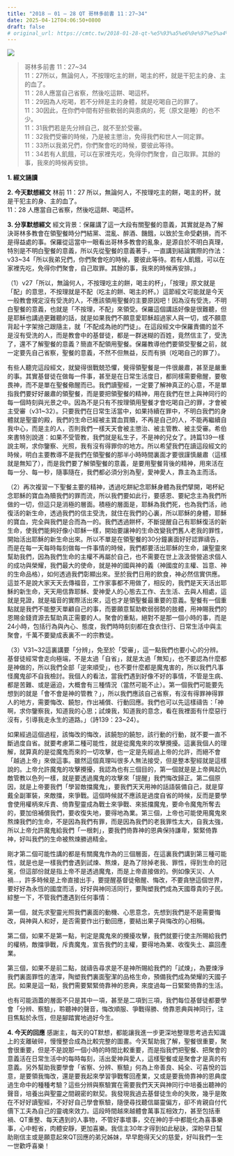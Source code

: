```yaml
---
title: "2018 – 01 – 28 QT 哥林多前書 11：27~34"
date: 2025-04-12T04:06:50+0800
draft: false
# original_url: https://cmtc.tw/2018-01-28-qt-%e5%93%a5%e6%9e%97%e5%a4%9a%e5%89%8d%e6%9b%b8-11%ef%bc%9a2734
---
```


![](/images/qt.jpg)
> 哥林多前書 11：27\~34  
> 11：27所以，無論何人，不按理吃主的餅，喝主的杯，就是干犯主的身、主的血了。  
> 11：28人應當自己省察，然後吃這餅、喝這杯。  
> 11：29因為人吃喝，若不分辨是主的身體，就是吃喝自己的罪了。  
> 11：30因此，在你們中間有好些軟弱的與患病的，死（原文是睡）的也不少。  
> 11：31我們若是先分辨自己，就不至於受審。  
> 11：32我們受審的時候，乃是被主懲治，免得我們和世人一同定罪。  
> 11：33所以我弟兄們，你們聚會吃的時候，要彼此等待。  
> 11：34若有人飢餓，可以在家裡先吃，免得你們聚會，自己取罪。其餘的事，我來的時候再安排。

**1. 經文誦讀**

**2.  今天默想經文**
林前 11：27 所以，無論何人，不按理吃主的餅，喝主的杯，就是干犯主的身、主的血了。  
11：28 人應當自己省察，然後吃這餅、喝這杯。

**3. 分享默想經文**
經文背景：保羅講了這一大段有關聖餐的意義，其實就是為了解決哥林多教會在領聖餐時分門結黨、混亂、醉酒、饑餓，以致於生命受虧損，而不是得益處的事。保羅從這當中一眼看出哥林多教會的亂象，是源自於不明白真理，特別是不明白聖餐的意義，所以先從聖餐的意義著手，一直講到結論實際的作法：v33\~34「所以我弟兄們，你們聚會吃的時候，要彼此等待。若有人飢餓，可以在家裡先吃，免得你們聚會，自己取罪。其餘的事，我來的時候再安排。」

（1）v27「所以，無論何人，不按理吃主的餅，喝主的杯」，「按理」原文就是「配」的意思，不按理就是不配（吃主的餅、喝主的杯。）這節經文可能就是今天一般教會規定沒有受洗的人，不應該領用聖餐的主要原因吧！因為沒有受洗，不明白聖餐的意義，也就是「不按理，不配」來領受。保羅這個講話好像是很難聽，但是耶穌也講過更難聽的話，就是如果我們不願意愛耶穌超過家人與一切，或不願意背起十字架捨己跟隨主，就「不配成為祂的門徒」。在這段經文中保羅責備的並不是沒有受洗的人，而是教會中的基督徒，都是一群迷糊的百姓，竟然信主了，受洗了，還不了解聖餐的意義？簡直不配領用聖餐。保羅教導他們要領受聖餐之前，就一定要先自己省察，聖餐的意義，不然不但無益，反而有損（吃喝自己的罪了）。

有些人聽完這段經文，就變得很戰兢恐懼，覺得領聖餐是一件很嚴肅，甚至是嚴重的事。其實基督徒在做每一件事，甚至是在日常生活度日，都同樣需要儆醒，要敬畏神，而不是單在聖餐儆醒而已。我們讀聖經，一定要了解神真正的心意，不是單指我們要好好嚴肅的領聖餐，而是要把領聖餐的精神，用在我們在世上與神同行的每一個時刻與光景之中。因為不是只有不按理領用聖餐才會吃喝自己的罪，才會被主受審（v31\~32）。只要我們在日常生活當中，如果持續在罪中，不明白我們的身體就是聖靈的殿，我們的生命已經被主寶血買贖，不再是自己的人，不能再繼續自我中心，而是主的人，否則我們一樣天天會被主懲治、被主管教、被主受審。希伯來書特別說道：如果不受管教，我們就是私生子，不是神的兒女了。詩篇139一樣說主啊，求你鑒察、光照，我有沒有得罪你的地方。所以希望我們在讀這段經文的時候，明白主要教導不是我們在領聖餐的那半小時時間裏面才要很謹慎嚴肅（這樣就是無知了），而是我們要了解領聖餐的意義，是要用聖餐背後的精神，用來活在每一分、每一秒，隨事隨在，我們都必須分別為聖，愛神愛人，靠主為主而活。

（2）再次複習一下聖餐主要的精神，透過吃餅紀念耶穌身體為我們擘開，喝杯紀念耶穌的寶血為贖我們的罪而流，所以我們要如此行，要感恩、要紀念主為我們所做的一切，但這只是消極的層面。積極的層面是，耶穌為我們死，也為我們活，祂復活的新生命，透過我們的信主受洗，就住在我們的心裏，所以耶穌的身體，耶穌的寶血，完全與我們是合而為一的。我們透過餅杯，不斷提醒自己有耶穌復活的新生命，使我們能夠好像小耶穌一樣，開始要讓神的生命改變我們舊人老我的罪性，開始活出耶穌的新生命出來。所以不單是在領聖餐的30分鐘裏面好好認罪禱告，而是在每一天每時每刻做每一件事情的時候，我們都要活出耶穌的生命，讓聖靈來幫助我們，因為我們生命的主權不再屬於自己，也不需要在世上汲汲營營追求個人的成功與榮耀，我們最大的使命，就是神的國與神的義（神國度的主權、旨意、神的生命品格），如何透過我們彰顯出來。至於我們日用的飲食，神必然信實供應。這並不是說大家天天去傳福音，工作家事都不用做了，相反的，我們是天天活出耶穌的新生命，天天用信靠耶穌、愛神愛人的心態去工作、去生活、去與人相處，這就是見證，就是福音的實際活出來，這也才是領聖餐最重要的意義。聖餐有一個重點就是我們不能整天單顧自己的事，而要願意幫助軟弱弱勢的肢體，用神賜我們的恩賜金錢資源去幫助真正需要的人。聚會的重點，絕對不是那一個小時的事，而是24小時，包括行為與內心、態度，我們時時刻刻都在食衣住行、日常生活中與主聚會，千萬不要變成表裏不一的宗教徒。

（3）V31\~32這裏講要「分辨」，免至於「受審」，這一點我們也要小心的分辨。基督徒經常會走向極端，不是太過「自省」，就是太過「無知」，也不要認為什麼都是神做的，所以我們全部「逆來順受」，也不要什麼都是魔鬼害的，所以我們凡事怪魔鬼卻不自我檢討。我個人的看法，當我們遇到好像不好的事情，不管是生病、都是苦難、或是逼迫，大概會有三種情況（當然可能不止）。第一個我們可能要先想到的就是「會不會是神的管教？」，所以我們應該自己省察，有沒有得罪神得罪人的地方，需要悔改、饒恕，作出補償、行動回應。我們也可以先這樣禱告：「神啊，求你鑒察我，知道我的心思；試煉我，知道我的意念，看在我裡面有什麼惡行沒有，引導我走永生的道路。」（詩139：23\~24）。

如果經過這個過程，該悔改的悔改，該饒恕的饒恕，該行動的行動，就不要一直不斷過度自省。就要考慮第二種可能性，就是從魔鬼來的攻擊攪擾。這裏我個人的理解，就算真的是從魔鬼而來的一切攻擊，也一定是先經過上帝的允許，而絕不會「越過上帝」來做這事。雖然這個真理叫很多人無法接受，但是整本聖經就是這樣說的。上帝允許魔鬼的攻擊攪擾，我認為也有三個目的，第一個就是是上帝興起仇敵管教以色列一樣，就是要透過魔鬼的攻擊來「提醒」我們悔改歸正。第二個原因，就是上帝要我們「學習敵擋魔鬼」，要我們天天用神的話語裝備自己，就是穿戴全副軍裝，來敵擋，來爭戰。這個時候就不應該是過度自省的時候，反而是要學會使用權柄來斥責、倚靠聖靈成為戰士來爭戰、來抵擋魔鬼，要命令魔鬼所奪去的，要加倍補償我們，要收復失地，要得地為業。第三個，上帝也可能使用魔鬼來熬煉我們的生命，不是因為我們有罪，而是因為我們的老我罪性太大，自我太強，所以上帝允許魔鬼給我們「一根刺」，要我們倚靠神的恩典保持謙卑，緊緊倚靠神，好叫我們的生命被熬煉勝過精金。

剛才第二個可能性講的都是有關魔鬼作為的三個層面，在這裏我們講到第三種可能性，就是也是一樣我們會遇到試煉、熬煉，是為了除掉老我、罪性，得到生命的冠冕，但這部份就是指上帝不是透過魔鬼，而是上帝直接做的。例如像天災、人禍…，許多時候是上帝直接出手，要提醒基督徒儆醒、悔改，不要貪戀這個世界，要好好為永恆的國度而活，好好與神同活同行，要陶塑我們成為天國尊貴的子民。  
綜整一下，不管我們遭遇到任何事情：

第一個，就先求聖靈光照我們裏面的動機、心思意念，先想到我們是不是需要悔改，與神與人和好，是否需要作出行動回應，要結出果子與悔改的心相稱。

第二個，如果不是第一點，判定是魔鬼來的攪擾攻擊，我們就要行使主所賜給我們的權柄，敵擋爭戰，斥責魔鬼，宣告我們的主權，要得地為業、收復失土、贏回產業。

第三個，如果不是前二點，就禱告尋求是不是神所賜給我們的「試煉」，為要煉淨我們裏面罪性的渣滓，陶塑我們裏面聖潔的品格生命，預備我們成為榮耀的天國子民。如果是這一點，我們需要緊緊倚靠神的恩典，來度過每一日緊緊倚靠的生活。

也有可能涵蓋的層面不只是其中一項，甚至是二項到三項，我們每位基督徒都要學會「分辨、察驗」，聆聽神的聲音，悔改順服、爭戰得勝、倚靠恩典與神同行，注目焦點於永恆，但是腳踏實地過好今生。

**4. 今天的回應**
感謝主，每天的QT默想，都能讓我進一步更深地整理思考過去知識上的支離破碎，慢慢整合成為比較完整的圖畫。今天幫助我了解，聖餐很重要，聚會很重要，但是不是說那一個小時的時間比較重要，而是指我們把聖餐、把聚會的意義活在日常生活中的每時每刻，活出愛神與愛人，這樣聖餐或是聚會才是真的有意義。另外幫助我要學會「省察、分辨、察驗」何為上帝善良、純全、可喜悅的旨意，是要領我悔改，還是要我起來學習爭戰奪回產業，又或是要我倚靠神的恩典度過生命中的種種考驗？這些分辨與察驗實在需要我們天天與神同行中培養出聽神的聲音，培養出與聖靈之間親密的默契。我發現我過去基督徒生命的失敗，幾乎是敗在不好好讀聖經，不好好自己學會察驗，隨便尋找聽信屬靈偏方，卻不肯親自付代價下工夫為自己的靈魂來效力。這段時間越來越體會萬事互相效力，甚至包括車禍、QT重整、每天遇到的人事物，不管好事壞事，交在神的手中都能化為喜事樂事，心中輕省，肉體安靜，更加喜樂。我信主30年才得到如此秘訣，深盼早日幫助剛信主或是願意起來QT回應的弟兄姊妹，早早飽得天父的慈愛，好叫我們一生一世歡呼喜樂！
